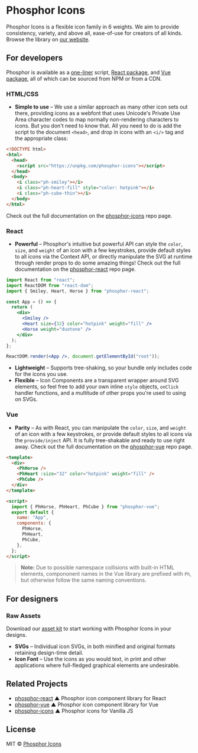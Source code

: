 # Phosphor Icons

Phosphor Icons is a flexible icon family in 6 weights. We aim to provide consistency, variety, and above all, ease-of-use for creators of all kinds. Browse the library on [our website](https://phosphoricons.com).

## For developers

Phosphor is available as a [one-liner](https://github.com/phosphor-icons/phosphor-icons) script, [React package](https://github.com/phosphor-icons/phosphor-react), and [Vue package](https://github.com/phosphor-icons/phosphor-vue), all of which can be sourced from NPM or from a CDN.

### HTML/CSS

- **Simple to use** – We use a similar approach as many other icon sets out there, providing icons as a webfont that uses Unicode's Private Use Area character codes to map normally non-rendering characters to icons. But you don't need to know that. All you need to do is add the script to the document `<head>`, and drop in icons with an `<i/>` tag and the appropriate class:

```html
<!DOCTYPE html>
<html>
  <head>
    <script src="https://unpkg.com/phosphor-icons"></script>
  </head>
  <body>
    <i class="ph-smiley"></i>
    <i class="ph-heart-fill" style="color: hotpink"></i>
    <i class="ph-cube-thin"></i>
  </body>
</html>
```

Check out the full documentation on the [phosphor-icons](https://github.com/phosphor-icons/phosphor-icons) repo page.

### React

- **Powerful** – Phosphor's intuitive but powerful API can style the `color`, `size`, and `weight` of an icon with a few keystrokes, provide default styles to all icons via the Context API, or directly manipulate the SVG at runtime through render props to do some amazing things! Check out the full documentation on the [phosphor-react](https://github.com/phosphor-icons/phosphor-react) repo page.

```jsx
import React from "react";
import ReactDOM from "react-dom";
import { Smiley, Heart, Horse } from "phosphor-react";

const App = () => {
  return (
    <div>
      <Smiley />
      <Heart size={32} color="hotpink" weight="fill" />
      <Horse weight="duotone" />
    </div>
  );
};

ReactDOM.render(<App />, document.getElementById("root"));
```

- **Lightweight** – Supports tree-shaking, so your bundle only includes code for the icons you use.
- **Flexible** – Icon Components are a transparent wrapper around SVG elements, so feel free to add your own inline `style` objects, `onClick` handler functions, and a multitude of other props you're used to using on SVGs.

### Vue

- **Parity** – As with React, you can manipulate the `color`, `size`, and `weight` of an icon with a few keystrokes, or provide default styles to all icons via the `provide/inject` API. It is fully tree-shakable and ready to use right away. Check out the full documentation on the [phosphor-vue](https://github.com/phosphor-icons/phosphor-vue) repo page.

```html
<template>
  <div>
    <PhHorse />
    <PhHeart :size="32" color="hotpink" weight="fill" />
    <PhCube />
  </div>
</template>

<script>
  import { PhHorse, PhHeart, PhCube } from "phosphor-vue";
  export default {
    name: "App",
    components: {
      PhHorse,
      PhHeart,
      PhCube,
    },
  };
</script>
```

> **Note:** Due to possible namespace collisions with built-in HTML elements, compononent names in the Vue library are prefixed with `Ph`, but otherwise follow the same naming conventions.

## For designers

### Raw Assets

Download our [asset kit](https://www.phosphoricons.com/assets/phosphor-icons.zip) to start working with Phosphor Icons in your designs.

- **SVGs** – Individual icon SVGs, in both minified and original formats retaining design-time detail.
- **Icon Font** – Use the icons as you would text, in print and other applications where full-fledged graphical elements are undesirable.

<!-- ### Source Files
- **Sketch**
- **Illustrator**
- **Figma** -->

## Related Projects

- [phosphor-react](https://github.com/phosphor-icons/phosphor-react) ▲ Phosphor icon component library for React
- [phosphor-vue](https://github.com/phosphor-icons/phosphor-vue) ▲ Phosphor icon component library for Vue
- [phosphor-icons](https://github.com/phosphor-icons/phosphor-icons) ▲ Phosphor icons for Vanilla JS

## License

MIT © [Phosphor Icons](https://github.com/phosphor-icons)
